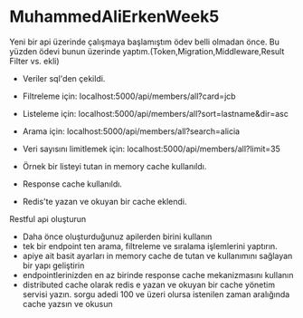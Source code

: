 # MuhammedAliErkenWeek5
 Yeni bir api üzerinde çalışmaya başlamıştım ödev belli olmadan önce. Bu yüzden ödevi bunun üzerinde yaptım.(Token,Migration,Middleware,Result Filter vs. ekli)
- Veriler sql'den çekildi.
- Filtreleme için: localhost:5000/api/members/all?card=jcb
- Listeleme için: localhost:5000/api/members/all?sort=lastname&dir=asc
- Arama için: localhost:5000/api/members/all?search=alicia
- Veri sayısını limitlemek için: localhost:5000/api/members/all?limit=35

- Örnek bir listeyi tutan in memory cache kullanıldı.
- Response cache kullanıldı.
- Redis'te yazan ve okuyan bir cache eklendi.


Restful api oluşturun
- Daha önce oluşturduğunuz apilerden birini kullanın
- tek bir endpoint ten arama, filtreleme ve sıralama işlemlerini yaptırın.
- apiye ait basit ayarları in memory cache de tutan ve kullanımını sağlayan bir yapı geliştirin
- endpointlerinizden en az birinde response cache mekanizmasını kullanın
- distributed cache olarak redis e yazan ve okuyan bir cache yönetim servisi yazın. sorgu adedi 100 ve üzeri olursa istenilen zaman aralığında cache yazsın ve okusun

